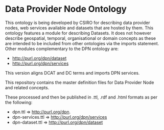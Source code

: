 Data Provider Node Ontology
===========================
This ontology is being developed by CSIRO for describing data provider nodes, web services available and datasets that are hosted by them. This ontology features a module for describing Datasets. It does not however describe geospatial, temporal, organisational or domain concepts as these are intended to be included from other ontologies via the imports statement. Other modules complementary to the DPN ontology are:
* http://purl.org/dpn/dataset
* http://purl.org/dpn/services 

This version aligns DCAT and DC terms and imports DPN services.


This repository contains the master definition files for Data Provider Node and related concepts.

These processed and then be published in .ttl, .rdf and .html formats as per the following:
- dpn.ttl => <http://purl.org/dpn>.
- dpn-services.ttl => <http://purl.org/dpn/services>
- dpn-dataset.ttl => <http://purl.org/dpn/dataset>
